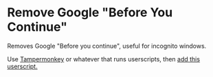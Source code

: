 # Remove Google "Before You Continue"
Removes Google "Before you continue", useful for incognito windows.

Use [Tampermonkey](https://www.tampermonkey.net/) or whatever that runs userscripts, then [add this userscript.](https://github.com/Davilarek/RemoveGoogleBeforeYouContinue/raw/main/NoMoreMoogleBeforeYouContinue.user.js)
